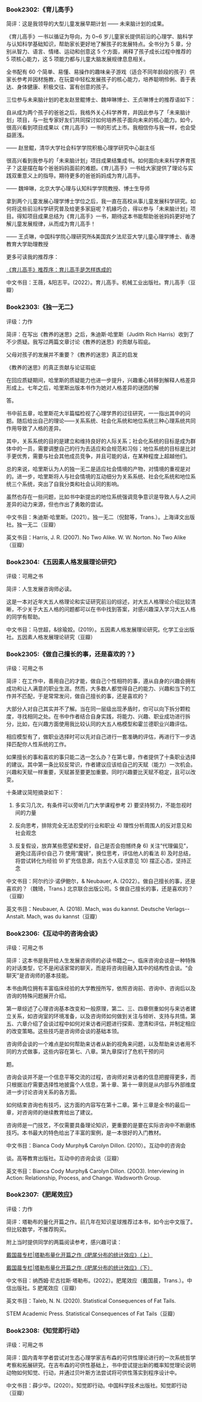 ### Book2302:《育儿高手》

简评：这是我领导的大型儿童发展早期计划 —— 未来脑计划的成果。

《育儿高手》一书以循证为导向，为 0~6 岁儿童家长提供前沿的心理学、脑科学与认知科学基础知识，帮助家长更好地了解孩子的发展特点。全书分为 5 章，分别从智力、语言、情绪、运动和创意这 5 个方面，阐释了孩子成长过程中推荐的 5 项核心能力，这 5 项能力都与儿童大脑发展规律息息相关。

全书配有 60 个简单、易懂、易操作的趣味亲子游戏（适合不同年龄段的孩子）供家长参考并因材施教，在玩耍中轻松发展孩子的核心能力，培养聪明伶俐、善于表达、身体健康、积极交往、富有创意的孩子。

三位参与未来脑计划的老友赵昱鲲博士、魏坤琳博士、王贞琳博士的推荐语如下：

自从成为两个孩子的爸爸之后，我格外关心科学养育，井因此参与了「未来脑计划」项目，与一批专家好友们共同探讨如何培养孩子面向未来的核心能力。如今，很高兴看到项目成果以《育儿高手》一书的形式上市。我相信你与我一样，也会受益匪浅。

—— 赵昱鲲，清华大学社会科学学院积极心理学研究中心副主任

很高兴看到我参与的「未来脑计划」项目成果结集成书。如何面向未来科学养育孩子？这是摆在每个爸爸妈妈面前的难题。《育儿高手》一书给大家提供了理论与实践双重意义上的指导。期待更多的爸爸妈妈成为育儿高手。

—— 魏坤琳，北京大学心理与认知科学学院教授、博士生导师

拿到两个儿童发展心理学博士学位之后，我一直在高校从事儿童发展科学研究。如何将这些前沿科学研究普及给更多家庭呢？机緣巧合，得以参与「未来脑计划」项目。得知项目成果总结为《育儿高手》一书，期待这本书能帮助爸爸妈妈更好地了解儿童发展规律，从而成为育儿高手！

—— 王贞琳，中国科学院心理研究所&美国宾夕法尼亚大学儿童心理学博士、香港教育大学助理教授

更多可读我的推荐序：

[《育儿高手》推荐序：育儿高手是怎样炼成的](https://mp.weixin.qq.com/s/Y_SFlWKM5VWP7pz3aoxyOw)

中文书目：王薇，&阳志平。(2022）。育儿高手。机械工业出版社。育儿高手（豆瓣）

### Book2303:《独一无二》

评级：力作

简评：在写出《教养的迷思》之后，朱迪斯·哈里斯（Judith Rich Harris）收到了不少质疑。我写过两篇文章讨论《教养的迷思》的贡献与瑕疵。

父母对孩子的发展并不重要？《教养的迷思》真正的启发

《教养的迷思》的真正贡献与论证瑕疵

在回应质疑期间，哈里斯的质疑能力也进一步提升，兴趣重心转移到解释人格差异形成上。七年之后，哈里斯出版本书作为她对人格差异的谜团的解

答。

书中前五章，哈里斯花大半篇幅检视了心理学界的过往研究，一一指出其中的问题。随后给出自己的理论——关系系统、社会化系统和地位系统三种心理系统共同作用导致了人格的差异。

其中，关系系统的目的是建立和维持良好的人际关系；社会化系统的目标是成为群体中的一员，需要调整自己的行为去适应和会规范和习俗；地位系统的目标是比对手更优秀，需要与社会其他成员竞争，并且可能的话，在某种程度上超越他们。

总的来说，哈里斯认为人的独一无二是适应社会情境的产物，对情境的重视是对的。进一步，哈里斯将人与社会情境的互动细分为关系系统、社会化系统和地位系统三个系统，突出了自我分类和社会认同的影响。

虽然也存在一些问题，比如书中新提出的地位系统强调竞争意识是导致人与人之间差异的动力来源，但也作出了勇敢的尝试。

中文书目：朱迪斯·哈里斯。(2021）。独一无二（倪懿等，Trans.）。上海译文出版社。独一无二（豆瓣）

英文书目：Harris, J. R. (2007). No Two Alike. W. W. Norton. No Two Alike（豆瓣）

### Book2304:《五因素人格发展理论研究》

评级：可用之书

简评：人生发展咨询师必读。

这是一本对近年大五人格理论和实证研究前沿的综述，对大五人格理论介绍比较清晰，不少关于大五人格的问题都可以在书中找到答案，对感兴趣深入学习大五人格的同学有帮助。

中文书目：马世超，&徐瑜姣。(2019）。五因素人格发展理论研究。化学工业出版社。五因素人格发展理论研究（豆瓣）

### Book2305:《做自己擅长的事，还是喜欢的？》

评级：可用之书

简评：在工作中，善用自己的才能，做自己个性相符的事，遵从自身的兴趣会拥有成功和让人满意的职业生涯。然而，大多数人都觉得自己的能力、兴趣和当下的工作并不匹配，于是常常发问，做自己擅长的事，还是喜欢的？

大部分人对自己其实并不了解。当在同一层级出现矛盾时，你可以向下拆分颗粒度，寻找相同之处。在书中作者结合自身实践，将能力、兴趣、职业成功进行拆分，比如，在兴趣方面使用我比较认同的大五人格模型和霍兰德职业兴趣评估。

相应模型有了，做职业选择时可以先对自己进行一套准确的评估，再进行下一步选择匹配你人性系统的工作。

如果擅长的事和喜欢的事只能二选一怎么办？在第七章，作者提供了十条职业选择的建议。其中第一条比较反常识，作者建议应该给自己的天赋（能力）一次机会。兴趣和天赋一样重要，天赋甚至要更加重要。同时兴趣要比天赋不稳定，且可以改变。

十条建议简短摘录如下：

1) 多实习几次，有条件可以旁听几门大学课程参考 2) 要坚持努力，不能忽视时间的力量

3) 反向思考，排除完全无法忍受的行业和职业 4) 理性分析周围人的反对意见和社会观念

5) 反复假设，放弃某些愿望和爱好，自己是否会抱憾终身 6) 关注“代理偏见”，避免过高评价自己 7) 使用“魔镜”，换位思考，评估他人的看法 8) 及时总结，将尝试转化为经验 9) 扩充信息源，向五个人征求意见 10) 摆正心态，坚持正念

中文书目：阿尔约沙·诺伊鲍尔，& Neubauer, A. (2022）。做自己擅长的事，还是喜欢的？（魏琦，Trans.) 北京联合出版公司。S 做自己擅长的事，还是喜欢的？（豆瓣）

英文书目：Neubauer, A. (2018). Mach, was du kannst. Deutsche Verlags-- Anstalt. Mach, was du kannst（豆瓣）

### Book2306:《互动中的咨询会谈》

评级：可用之书

简评：这本书是我开给人生发展咨询师的必读书籍之一。临床咨询会谈是一种特殊的对话类型，它不是闲话家常的聊天，而是将咨询目融入其中的结构性会谈。“会聊天”是咨询师的基本技能。

本书由两位拥有丰富临床经验的大学教授所写，依照咨询前、咨询中、咨询后以及咨询的特殊问题展开介绍。

第一章综述了心理咨询基本改变和一般原理，第二、三、四章侧重如何与来访者建立关系，如咨询室的环境准备，以及咨询师如何做到关注与倾听、支持与共情。第五、六章介绍了会谈过程中如何对来访者问题进行探索、澄清和评估，并制定相应的改变策略。这些技巧是咨询师会谈的基础本领。

咨询师会谈的一个难点是如何帮助来访者从新的视角来问题，以及帮助来访者用不同的方式做事，这些内容在第七、八章。第九章探讨了危机干预的问

题。

咨询会谈并不是一个信息平等交流的过程，咨询师对来访者的信息把握得更多，而只根据治疗需要选择性地披露个人信息，第十章、第十一章则是从内部与外部维度进一步讨论咨询关系的各方面。

如何结束咨询也有技巧，这方面的内容写在第十二章。第十三章是全书的最后一章，对咨询师的继续教育给出了建议。

咨询师是一门技艺，不仅需要具备理论知识，更重要的是要在实际咨询中不断磨练技巧。本书最大的特色给出了丰富的案例，是一本很好的入门教材。

中文书目：Bianca Cody Murphy& Carolyn Dillon. (2010）。互动中的咨询会

谈。高等教育出版社。互动中的咨询会谈（豆瓣）

英文书目：Bianca Cody Murphy& Carolyn Dillon. (20O3). Interviewing in Action: Relationship, Process, and Change. Wadsworth Group.

### Book2307:《肥尾效应》

评级：力作

简评：塔勒布的量化开篇之作。前几年在知识星球推荐过本书，如今出中文版了。但比较数学，不推荐购买。

附上当时提供同学的两篇阅读参考，感兴趣可读：

[戴国晨专栏|塔勒布量化开篇之作《肥尾分布的统计效应》（上）](https://mp.weixin.qq.com/s/dEGvOnq35W_UBOC7DXo6HA)

[戴国晨专栏|塔勒布量化开篇之作《肥尾分布的统计效应》（下）](https://mp.weixin.qq.com/s/HsX0HiHxfgWTJcYJe1eVOg)

中文书目：纳西姆·尼古拉斯·塔勒布。(2022）。肥尾效应（戴国晨，Trans.）。中信出版社。S 肥尾效应（豆瓣）

英文书目：Taleb, N. N. (2020). Statistical Consequences of Fat Tails.

STEM Academic Press. Statistical Consequences of Fat Tails（豆瓣）

### Book2308:《知觉即行动》

评级：可用之书

简评：国内青年学者尝试对生态心理学家吉布森的可供性理论进行的一次系统哲学考察和拓展研究。在吉布森的可供性基础上，书中尝试提出新的概率知觉理论说明动物如何知觉、行动，并通过贝叶斯方法尝试将可供性落实到程序设计中。

中文书目：薛少华。(2020）。知觉即行动。中国科学技术出版社。知觉即行动（豆瓣）



